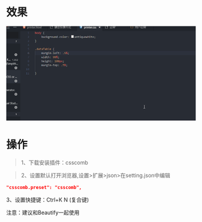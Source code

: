 # 效果

![](image/10-1.gif)

# 操作

> 1、下载安装插件：csscomb 

> 2、设置默认打开浏览器,设置>扩展>json>在setting.json中编辑

```json
"csscomb.preset": "csscomb",
```

3、设置快捷键：Ctrl+K N (复合键)


注意：建议和Beautify一起使用
